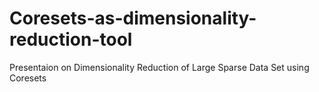 # Coresets-as-dimensionality-reduction-tool
Presentaion on Dimensionality Reduction of Large Sparse Data Set using Coresets 
